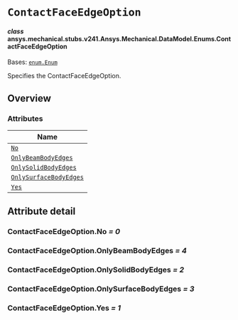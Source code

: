 <!-- vale off -->

<a id="contactfaceedgeoption"></a>

# `ContactFaceEdgeOption`

<a id="ansys.mechanical.stubs.v241.Ansys.Mechanical.DataModel.Enums.ContactFaceEdgeOption"></a>

#### *class* ansys.mechanical.stubs.v241.Ansys.Mechanical.DataModel.Enums.ContactFaceEdgeOption

Bases: [`enum.Enum`](https://docs.python.org/3/library/enum.html#enum.Enum)

Specifies the ContactFaceEdgeOption.

<!-- !! processed by numpydoc !! -->

<a id="overview"></a>

## Overview

### Attributes

| Name |
| ----------------------------------------------------------------------- |
| [`No`](#ContactFaceEdgeOption.No) |
| [`OnlyBeamBodyEdges`](#ContactFaceEdgeOption.OnlyBeamBodyEdges) |
| [`OnlySolidBodyEdges`](#ContactFaceEdgeOption.OnlySolidBodyEdges) |
| [`OnlySurfaceBodyEdges`](#ContactFaceEdgeOption.OnlySurfaceBodyEdges) |
| [`Yes`](#ContactFaceEdgeOption.Yes) |

<a id="attribute-detail"></a>

## Attribute detail

<a id="ContactFaceEdgeOption.No"></a>

### ContactFaceEdgeOption.No *= 0*

<a id="ContactFaceEdgeOption.OnlyBeamBodyEdges"></a>

### ContactFaceEdgeOption.OnlyBeamBodyEdges *= 4*

<a id="ContactFaceEdgeOption.OnlySolidBodyEdges"></a>

### ContactFaceEdgeOption.OnlySolidBodyEdges *= 2*

<a id="ContactFaceEdgeOption.OnlySurfaceBodyEdges"></a>

### ContactFaceEdgeOption.OnlySurfaceBodyEdges *= 3*

<a id="ContactFaceEdgeOption.Yes"></a>

### ContactFaceEdgeOption.Yes *= 1*

<!-- vale on -->
